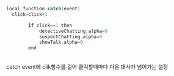 ```c++
local function catch(event)
  click=click+1

        if click==1 then 
            detectiveChatting.alpha=0
            suspectChatting.alpha=0            
            showTalk.alpha=0
        end
```
<br> catch event에 clik함수를 걸어 클릭할때마다 다음 대사가 넘어가는 설정 </br> 
